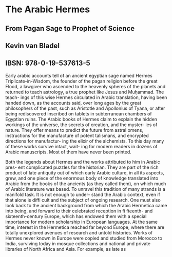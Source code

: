 # The Arabic Hermes

## From Pagan Sage to Prophet of Science

## Kevin van Bladel

## IBSN: 978-0-19-537613-5

Early arabic accounts tell of an ancient egyptian sage named Hermes Triplicate-in-Wisdom, the founder of the pagan religion before the great Flood, a lawgiver who ascended to the heavenly spheres of the planets and  returned to teach astrology, a true prophet like Jesus and Muḥammad. The teach- ings of this wise Hermes circulated in Arabic translation, having been handed down,  as the accounts said, over long ages by the great philosophers of the past, such as Aristotle and Apollonius of Tyana, or after being rediscovered inscribed on tablets in subterranean chambers of Egyptian ruins. The Arabic books of Hermes claim to  explain the hidden workings of the universe, the secrets of creation, and the myster- ies of nature. They offer means to predict the future from astral omens, instructions  for the manufacture of potent talismans, and encrypted directions for manufactur- ing the elixir of the alchemists. To this day many of these works survive intact, wait- ing for modern readers in dozens of Arabic manuscripts. Most of them have never  been printed.

Both the legends about Hermes and the works attributed to him in Arabic pres- ent complicated puzzles for the historian. They are part of the rich product of late  antiquity out of which early Arabic culture, in all its aspects, grew, and one piece of the enormous body of knowledge translated into Arabic from the books of the ancients (as they called them), on which much of Arabic literature was based. To  unravel this tradition of many strands is a manifold task. It is not enough to under- stand the Arabic context, even if that alone is diffi cult and the subject of ongoing  research. One must also look back to the ancient background from which the Arabic  Hermetica came into being, and forward to their celebrated reception in fi fteenth- and sixteenth-century Europe, which has endowed them with a special importance  for modern scholarship in European languages. At the same time, interest in the Hermetica reached far beyond Europe, where there are totally unexplored avenues of research and untold histories. Works of Hermes never known in Europe were copied and studied from Morocco to India, surviving today in mosque collections and national and private libraries of North Africa and Asia. For example, as late as
